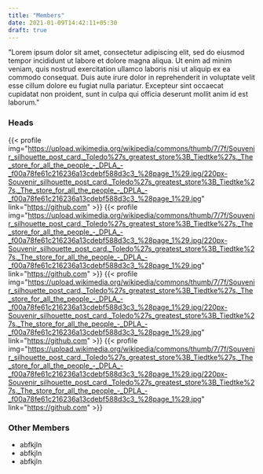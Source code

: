 ```yaml
---
title: "Members"
date: 2021-01-09T14:42:11+05:30
draft: true
---
```


"Lorem ipsum dolor sit amet, consectetur adipiscing elit, sed do eiusmod tempor incididunt ut labore et dolore magna aliqua. Ut enim ad minim veniam, quis nostrud exercitation ullamco laboris nisi ut aliquip ex ea commodo consequat. Duis aute irure dolor in reprehenderit in voluptate velit esse cillum dolore eu fugiat nulla pariatur. Excepteur sint occaecat cupidatat non proident, sunt in culpa qui officia deserunt mollit anim id est laborum."

### Heads
 {{< profile img="https://upload.wikimedia.org/wikipedia/commons/thumb/7/7f/Souvenir_silhouette_post_card._Toledo%27s_greatest_store%3B_Tiedtke%27s._The_store_for_all_the_people_-_DPLA_-_f00a78fe61c216236a13cdebf588d3c3_%28page_1%29.jpg/220px-Souvenir_silhouette_post_card._Toledo%27s_greatest_store%3B_Tiedtke%27s._The_store_for_all_the_people_-_DPLA_-_f00a78fe61c216236a13cdebf588d3c3_%28page_1%29.jpg" link="https://github.com" >}}
 {{< profile img="https://upload.wikimedia.org/wikipedia/commons/thumb/7/7f/Souvenir_silhouette_post_card._Toledo%27s_greatest_store%3B_Tiedtke%27s._The_store_for_all_the_people_-_DPLA_-_f00a78fe61c216236a13cdebf588d3c3_%28page_1%29.jpg/220px-Souvenir_silhouette_post_card._Toledo%27s_greatest_store%3B_Tiedtke%27s._The_store_for_all_the_people_-_DPLA_-_f00a78fe61c216236a13cdebf588d3c3_%28page_1%29.jpg" link="https://github.com" >}}
 {{< profile img="https://upload.wikimedia.org/wikipedia/commons/thumb/7/7f/Souvenir_silhouette_post_card._Toledo%27s_greatest_store%3B_Tiedtke%27s._The_store_for_all_the_people_-_DPLA_-_f00a78fe61c216236a13cdebf588d3c3_%28page_1%29.jpg/220px-Souvenir_silhouette_post_card._Toledo%27s_greatest_store%3B_Tiedtke%27s._The_store_for_all_the_people_-_DPLA_-_f00a78fe61c216236a13cdebf588d3c3_%28page_1%29.jpg" link="https://github.com" >}}
 {{< profile img="https://upload.wikimedia.org/wikipedia/commons/thumb/7/7f/Souvenir_silhouette_post_card._Toledo%27s_greatest_store%3B_Tiedtke%27s._The_store_for_all_the_people_-_DPLA_-_f00a78fe61c216236a13cdebf588d3c3_%28page_1%29.jpg/220px-Souvenir_silhouette_post_card._Toledo%27s_greatest_store%3B_Tiedtke%27s._The_store_for_all_the_people_-_DPLA_-_f00a78fe61c216236a13cdebf588d3c3_%28page_1%29.jpg" link="https://github.com" >}}


### Other Members
- abfkjln
- abfkjln
- abfkjln

